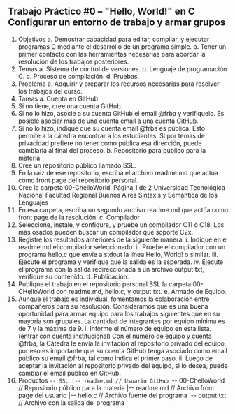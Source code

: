 Trabajo Práctico #0 – "Hello, World!" en C
Configurar un entorno de trabajo y armar grupos
---------
1. Objetivos
a. Demostrar capacidad para editar, compilar, y ejecutar programas C mediante el desarrollo
de un programa simple.
b. Tener un primer contacto con las herramientas necesarias para abordar la resolución de los
trabajos posteriores.
2. Temas
a. Sistema de control de versiones.
b. Lenguaje de programación C.
c. Proceso de compilación.
d. Pruebas.
3. Problema
a. Adquirir y preparar los recursos necesarias para resolver los trabajos del curso.
4. Tareas
a. Cuenta en GitHub
1. Si no tiene, cree una cuenta GitHub.
2. Si no lo hizo, asocie a su cuenta GitHub el email @frba y verifíquelo. Es posible
asociar más de una cuenta email a una cuenta GitHub.
3. Si no lo hizo, indique que su cuenta email @frba es pública. Esto permite a la cátedra
encontrar a los estudiantes. Si por temas de privacidad prefiere no tener como pública
esa dirección, puede cambiarla al final del proceso.
b. Repositorio para público para la materia
1. Cree un repositorio público llamado SSL.
2. En la raíz de ese repositorio, escriba el archivo readme.md que actúa como front page
del repositorio personal.
3. Cree la carpeta 00-ChelloWorld.
Página 1 de 2
Universidad Tecnológica Nacional Facultad Regional Buenos Aires Sintaxis y Semántica de los Lenguajes
4. En esa carpeta, escriba un segundo archivo readme.md que actúa como front page de la
resolución.
c. Compilador
1. Seleccione, instale, y configure, y pruebe un compilador C11 ó C18. Los más osados
pueden buscar un compilador que soporte C2x.
2. Registre los resultados anteriores de la siguiente manera:
i. Indique en el readme.md el compilador seleccionado.
ii. Pruebe el compilador con un programa hello.c que envíe a stdout la línea Hello,
World! o similar.
iii. Ejecute el programa y verifique que la salida es la esperada.
iv. Ejecute el programa con la salida redireccionada a un archivo output.txt,
verifique su contenido.
d. Publicación.
1. Publique el trabajo en el repositorio personal SSL la carpeta 00-CHelloWorld con
readme.md, hello.c, y output.txt.
e. Armado de Equipo.
1. Aunque el trabajo es individual, fomentamos la colaboración entre compañeros para su
resolución. Consideramos que es una buena oportunidad para armar equipo para los
trabajos siguientes que en su mayoría son grupales. La cantidad de integrantes por
equipo mínima es de 7 y la máxima de 9.
i. Informe el número de equipo en esta lista. (entrar con cuenta institucional)
Con el número de equipo y cuenta @frba, la Cátedra le envía la invitación al
repositorio privado del equipo, por eso es importante que su cuenta GitHub tenga
asociado como email público su email @frba, tal como indica el primer paso.
ii. Luego de aceptar la invitación al repositorio privado del equipo, si lo desea, puede
cambiar el email público en GitHub.
5. Productos
`-- SSL
|-- readme.md // Usuario GitHub
`-- 00-ChelloWorld // Repositorio público para la materia
|-- readme.md // Archivo front page del usuario
|-- hello.c // Archivo fuente del programa
`-- output.txt // Archivo con la salida del programa
